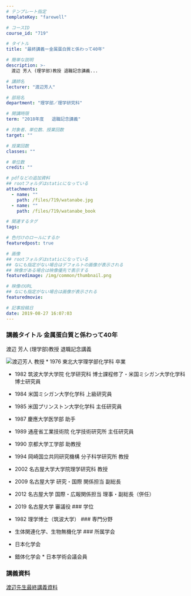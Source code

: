 ```yaml
---
# テンプレート指定
templateKey: "farewell"

# コースID
course_id: "719"

# タイトル
title: "最終講義ー金属蛋白質と係わって40年"

# 簡単な説明
description: >-
  渡辺 芳人 (理学部)教授 退職記念講義...

# 講師名
lecturer: "渡辺芳人"

# 部局名
department: "理学部／理学研究科"

# 開講時限
term: "2018年度	退職記念講義"

# 対象者、単位数、授業回数
target: ""

# 授業回数
classes: ""

# 単位数
credit: ""

# pdfなどの追加資料
## rootフォルダはstaticになっている
attachments: 
  - name: "" 
    path: /files/719/watanabe.jpg
  - name: "" 
    path: /files/719/watanabe_book

# 関連するタグ
tags:

# 色付けのロールにするか
featuredpost: true

# 画像
## rootフォルダはstaticになっている
## なにも指定がない場合はデフォルトの画像が表示される
## 映像がある場合は映像優先で表示する
featuredimage: /img/common/thumbnail.png

# 映像のURL
## なにも指定がない場合は画像が表示される
featuredmovie: 

# 記事投稿日
date: 2019-08-27 16:07:03
---
```


### 講義タイトル 金属蛋白質と係わって40年

渡辺 芳人 (理学部)教授 退職記念講義


![ 渡辺芳人 教授](/files/719/watanabe.jpg) * 1976 東北大学理学部化学科 卒業

* 1982 筑波大学大学院 化学研究科 博士課程修了・米国ミシガン大学化学科 博士研究員
* 1984 米国ミシガン大学化学科 上級研究員
* 1985 米国プリンストン大学化学科 主任研究員
* 1987 慶應大学医学部 助手
* 1989 通産省工業技術院 化学技術研究所 主任研究員
* 1990 京都大学工学部 助教授
* 1994 岡崎国立共同研究機構 分子科学研究所 教授
* 2002 名古屋大学大学院理学研究科  教授
* 2009 名古屋大学 研究・国際 関係担当 副総長
* 2012 名古屋大学 国際・広報関係担当 理事・副総長（併任）
* 2019 名古屋大学 審議役 ### 学位

* 1982 理学博士（筑波大学） ### 専門分野
* 生体関連化学、生物無機化学 ### 所属学会
* 日本化学会
* 錯体化学会 * 日本学術会議会員


### 講義資料

[渡辺先生最終講義資料](/files/719/watanabe_book) 
